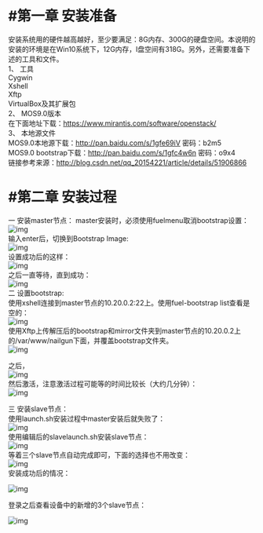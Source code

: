 ﻿#  #第一章 安装准备
安装系统用的硬件越高越好，至少要满足：8G内存、300G的硬盘空间。本说明的安装的环境是在Win10系统下，12G内存，I盘空间有318G。另外，还需要准备下述的工具和文件。  
1、	工具  
Cygwin  
Xshell  
Xftp  
VirtualBox及其扩展包  
2、	MOS9.0版本    
在下面地址下载：https://www.mirantis.com/software/openstack/  
3、	本地源文件  
 MOS9.0本地源下载：http://pan.baidu.com/s/1gfe69iV 密码：b2m5  
MOS9.0 bootstrap下载：http://pan.baidu.com/s/1gfc4w6n 密码：o9x4  
链接参考来源：http://blog.csdn.net/qq_20154221/article/details/51906866  

 
#  #第二章	安装过程
一 安装master节点：
master安装时，必须使用fuelmenu取消bootstrap设置：  
 ![img](https://raw.githubusercontent.com/gyf821/Hello-World/master/pic/bootstrap.png)  
输入enter后，切换到Bootstrap Image:  
![img](https://raw.githubusercontent.com/gyf821/Hello-World/master/pic/bootstrap01.png)  
设置成功后的这样：  
![img](https://raw.githubusercontent.com/gyf821/Hello-World/master/pic/bootstrap02.png)  
之后一直等待，直到成功：  
![img](https://raw.githubusercontent.com/gyf821/Hello-World/master/pic/mastersucess.png)  
 二 设置bootstrap:  
 使用xshell连接到master节点的10.20.0.2:22上。使用fuel-bootstrap list查看是空的：  
 ![img](https://raw.githubusercontent.com/gyf821/Hello-World/master/pic/bootstrap201.png)  
使用Xftp上传解压后的bootstrap和mirror文件夹到master节点的10.20.0.2上的/var/www/nailgun下面，并覆盖bootstrap文件夹。  
![img](https://raw.githubusercontent.com/gyf821/Hello-World/master/pic/bootstrap202.png)   

之后，  
![img](https://raw.githubusercontent.com/gyf821/Hello-World/master/pic/bootstrap203.png)   
然后激活，注意激活过程可能等的时间比较长（大约几分钟）：  
![img](https://raw.githubusercontent.com/gyf821/Hello-World/master/pic/bootstrap204.png)   


三 安装slave节点：  
使用launch.sh安装过程中master安装后就失败了：  
 ![img](https://raw.githubusercontent.com/gyf821/Hello-World/master/pic/bootstrap301.png)  
使用编辑后的slavelaunch.sh安装slave节点：  
 ![img](https://raw.githubusercontent.com/gyf821/Hello-World/master/pic/bootstrap302.png)  
等着三个slave节点自动完成即可，下面的选择也不用改变：  
 ![img](https://raw.githubusercontent.com/gyf821/Hello-World/master/pic/bootstrap303.png)  
安装成功后的情况：  

![img](https://raw.githubusercontent.com/gyf821/Hello-World/master/pic/bootstrap304.png)  
 

 

登录之后查看设备中的新增的3个slave节点：  
 
![img](https://raw.githubusercontent.com/gyf821/Hello-World/master/pic/bootstrap305.png)  
